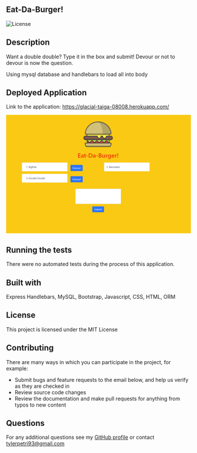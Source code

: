 ## Eat-Da-Burger!

![License](https://img.shields.io/badge/License-MIT-green.svg)

## Description

Want a double double? Type it in the box and submit! Devour or not to devour is now the question.

Using mysql database and handlebars to load all into body


## Deployed Application

Link to the application: https://glacial-taiga-08008.herokuapp.com/



![main](public/assets/img/screenshot.PNG)

## Running the tests

There were no automated tests during the process of this application.

## Built with

Express Handlebars, MySQL, Bootstrap, Javascript, CSS, HTML, ORM

## License

This project is licensed under the MIT License

## Contributing

There are many ways in which you can participate in the project, for example: 
* Submit bugs and feature requests to the email below, and help us verify as they are checked in 
* Review source code changes
* Review the documentation and make pull requests for anything from typos to new content

## Questions

For any additional questions see my [GitHub profile](http://github.com/tylerpetri) or contact tylerpetri93@gmail.com
